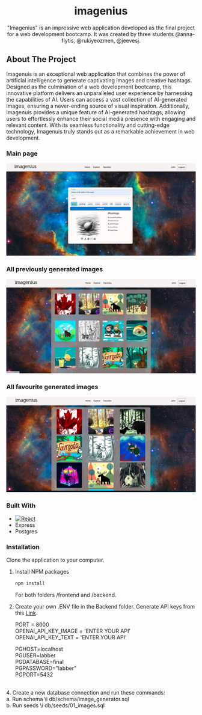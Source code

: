 
<h1 align="center"><bold>imagenius</bold></h1>
  <p align="center"> "Imagenius" is an impressive web application developed as the final project for a web development bootcamp. It was created by three students @anna-flytis, @rukiyeozmen, @jeevesj. 


## About The Project
<p>Imagenuis is an exceptional web application that combines the power of artificial intelligence to generate captivating images and creative hashtags. Designed as the culmination of a web development bootcamp, this innovative platform delivers an unparalleled user experience by harnessing the capabilities of AI. Users can access a vast collection of AI-generated images, ensuring a never-ending source of visual inspiration. Additionally, Imagenuis provides a unique feature of AI-generated hashtags, allowing users to effortlessly enhance their social media presence with engaging and relevant content. With its seamless functionality and cutting-edge technology, Imagenuis truly stands out as a remarkable achievement in web development.</p>

### Main page 
![Main Page](img-md/main.png)
### All previously generated images
![Latest images page](img-md/explore.png)
### All favourite generated images 
![Favorite Page](img-md/favorite.png)


### Built With
* [![React][React.js]][React-url]
* Express
* Postgres



### Installation

Clone the application to your computer. 
1. Install NPM packages
   ```sh
   npm install
   ```
   For both folders /frontend and /backend.

2. Create your own .ENV file in the Backend folder. Generate API keys from this [Link](https://openai.com/).
   <br />
   <div>
    PORT = 8000
   <br />
    OPENAI_API_KEY_IMAGE = 'ENTER YOUR API'
   <br />
    OPENAI_API_KEY_TEXT = 'ENTER YOUR API'
     
    PGHOST=localhost
   <br />
    PGUSER=labber
   <br />
    PGDATABASE=final
   <br />
    PGPASSWORD="labber"
   <br />
    PGPORT=5432
 </div>  
<br />
<div>
4. Create a new database connection and run these commands:
<br />
   a. Run schema \i db/schema/image_generator.sql
<br />
   b. Run seeds  \i db/seeds/01_images.sql
</div>






[React.js]: https://img.shields.io/badge/React-20232A?style=for-the-badge&logo=react&logoColor=61DAFB
[React-url]: https://reactjs.org/

[Bootstrap.com]: https://img.shields.io/badge/Bootstrap-563D7C?style=for-the-badge&logo=bootstrap&logoColor=white
[Bootstrap-url]: https://getbootstrap.com
[JQuery.com]: https://img.shields.io/badge/jQuery-0769AD?style=for-the-badge&logo=jquery&logoColor=white
[JQuery-url]: https://jquery.com 
